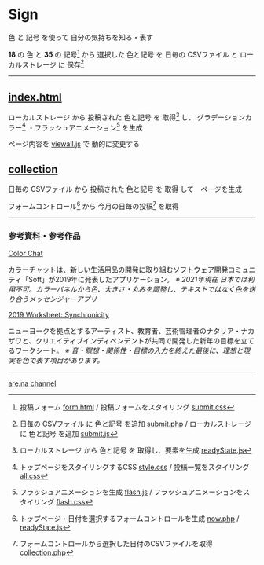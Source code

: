 # Sign
色 と 記号 を使って 自分の気持ちを知る・表す

**18** の 色 と **35** の 記号[^1] から 選択した
色と記号 を 日毎の CSVファイル と ローカルストレージ に 保存[^2]

[^1]: 投稿フォーム [form.html](form.html) / 投稿フォームをスタイリング [submit.css](css/submit.css)
[^2]: 日毎の CSVファイル に 色と記号 を追加  [submit.php](submit.php) / ローカルストレージ に 色と記号 を追加 [submit.js](js/submit.js)

---

## [index.html](index.html)
ローカルストレージ から 投稿された 色と記号 を 取得[^3] し、
グラデーションカラー[^4] ・フラッシュアニメーション[^5] を生成

ページ内容を [viewall.js](js/viewall.js) で 動的に変更する

[^3]: ローカルストレージ から 色と記号 を 取得し、要素を生成 [readyState.js](js/readyState.js)
[^4]: トップページをスタイリングするCSS [style.css](css/style.css) / 投稿一覧をスタイリング [all.css](css/all.css)
[^5]: フラッシュアニメーションを生成 [flash.js](js/flash.js) / フラッシュアニメーションをスタイリング [flash.css](css/flash.css)


## [collection](collection/index.php)
日毎の CSVファイル から 投稿された 色と記号 を 取得 して　ページを生成

フォームコントロール[^6] から 今月の日毎の投稿[^7] を取得

[^6]: トップページ・日付を選択するフォームコントロールを生成 [now.php](collection/now.php) / [readyState.js](collection/readyState.js)
[^7]: フォームコントロールから選択した日付のCSVファイルを取得 [collection.php](collection/collection.php)

***

### 参考資料・参考作品

[Color Chat](https://colorchat.soft.works/)

カラーチャットは、新しい生活用品の開発に取り組むソフトウェア開発コミュニティ「Soft」が2019年に発表したアプリケーション。
*※ 2021年現在 日本では利用不可。カラーパネルから色、大きさ・丸みを調整し、テキストではなく色を送り合うメッセンジャーアプリ*


[2019 Worksheet: Synchronicity](https://thecreativeindependent.com/essays/synchronicity-worksheet/)

ニューヨークを拠点とするアーティスト、教育者、芸術管理者のナタリア・ナカザワと、クリエイティブインディペンデントが共同で開発した新年の目標を立てるワークシート。
*※ 音・瞑想・関係性・目標の入力を終えた最後に、理想と現実を色で表す項目があります。*

---

[are.na channel](https://www.are.na/cc-group/sign-colors-and-symbols)


